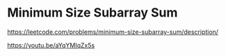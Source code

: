 # Minimum Size Subarray Sum

https://leetcode.com/problems/minimum-size-subarray-sum/description/

https://youtu.be/aYqYMIqZx5s